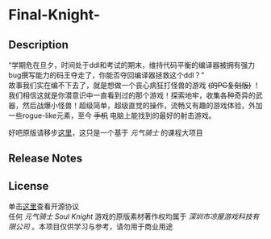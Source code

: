 # Final-Knight-  
## Description
“学期危在旦夕，时间处于ddl和考试的期末，维持代码平衡的编译器被拥有强力bug撰写能力的码王夺走了，你能否夺回编译器拯救这个ddl？”  
故事我们实在编不下去了，就是想做一个丧心病狂打怪兽的游戏 ~~(的PC复刻版)~~ ！  
我们相信这就是你潜意识中一直看到过的那个游戏！探索地牢，收集各种奇异的武器，然后战爆小怪兽！超级简单，超级直觉的操作，流畅又有趣的游戏体验，外加一些rogue-like元素，至今 ~~手机~~ 电脑上能找到的最好的射击游戏。

好吧原版请移步[这里](http://www.chillyroom.com/zh)，这只是一个基于 *元气骑士* 的课程大项目  

## Release Notes  

## License
单击[这里](https://github.com/GAMECREATOR1010/Final-Knight-/blob/main/LICENSE)查看开源协议  
任何 *元气骑士 Soul Knight* 游戏的原版素材著作权均属于 *深圳市凉屋游戏科技有限公司* 。本项目仅供学习与参考，请勿用于商业用途
